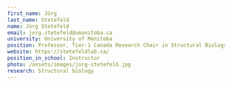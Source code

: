 ```yaml
---
first_name: Jörg
last_name: Stetefeld
name: Jörg Stetefeld
email: jorg.stetefeld@umanitoba.ca
university: University of Manitoba
position: Professor, Tier-1 Canada Research Chair in Structural Biology and Biophysics
website: https://stetefeldlab.ca/
position_in_school: Instructor
photo: /assets/images/jorg-stetefeld.jpg
research: Structural biology
---
```


